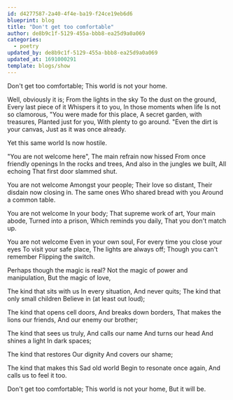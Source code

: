 ```yaml
---
id: d4277587-2a40-4f4e-ba19-f24ce19eb6d6
blueprint: blog
title: "Don't get too comfortable"
author: de8b9c1f-5129-455a-bbb8-ea25d9a0a069
categories:
  - poetry
updated_by: de8b9c1f-5129-455a-bbb8-ea25d9a0a069
updated_at: 1691000291
template: blogs/show
---
```

Don't get too comfortable;
This world is not your home.

Well, obviously it is;
From the lights in the sky
To the dust on the ground,
Every last piece of it
Whispers it to you,
In those moments when life
Is not so clamorous,
"You were made for this place,
A secret garden, with treasures,
Planted just for you,
With plenty to go around.
"Even the dirt is your canvas,
Just as it was once already.

Yet this same world
Is now hostile.

"You are not welcome here",
The main refrain now hissed
From once friendly openings
In the rocks and trees,
And also in the jungles we built,
All echoing
That first door slammed shut.

You are not welcome
Amongst your people;
Their love so distant,
Their disdain now closing in.
The same ones
Who shared bread with you
Around a common table.

You are not welcome
In your body;
That supreme work of art,
Your main abode,
Turned into a prison,
Which reminds you daily,
That you don't match up.

You are not welcome
Even in your own soul,
For every time you close your eyes
To visit your safe place,
The lights are always off;
Though you can't remember
Flipping the switch.

Perhaps though the magic is real?
Not the magic of power and manipulation,
But the magic of love,

The kind that sits with us
In every situation,
And never quits;
The kind that only small children
Believe in (at least out loud);

The kind that opens cell doors,
And breaks down borders,
That makes the lions our friends,
And our enemy our brother;

The kind that sees us truly,
And calls our name
And turns our head
And shines a light
In dark spaces;

The kind that restores
Our dignity
And covers our shame;

The kind that makes this
Sad old world
Begin to resonate once again,
And calls us to feel it too.

Don't get too comfortable;
This world is not your home,
But it will be.